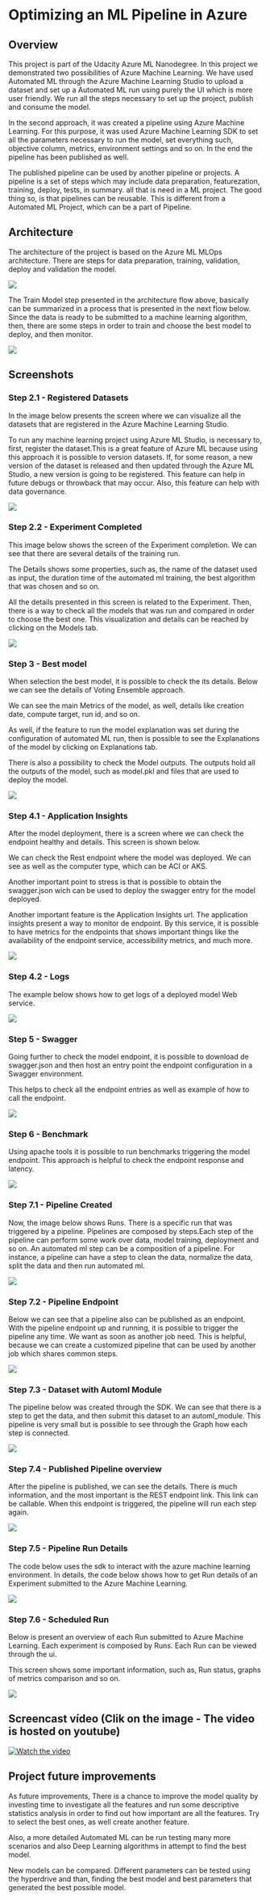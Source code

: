 # Optimizing an ML Pipeline in Azure

## Overview

This project is part of the Udacity Azure ML Nanodegree.
In this project we demonstrated two possibilities of Azure Machine Learning. We have used Automated ML through the Azure Machine Learning Studio to upload a dataset and set up a Automated ML run using purely the UI which is more user friendly. We run all the steps necessary to set up the project, publish and consume the model.

In the second approach, it was created a pipeline using Azure Machine Learning. For this purpose, it was used Azure Machine Learning SDK to set all the parameters necessary to run the model, set everything such, objective column, metrics, environment settings and so on. In the end the pipeline has been published as well.

The published pipeline can be used by another pipeline or projects. A pipeline is a set of steps which may include data preparation, featurezation, training, deploy, tests, in summary.
all that is need in a ML project. The good thing so, is that pipelines can be reusable. This is different from a Automated ML Project, which can be a part of Pipeline.

## Architecture

The architecture of the project is based on the Azure ML MLOps architecture. There are steps for data preparation, training, validation, deploy and validation the model.

![](images/entire_pipeline.png?raw=true)

The Train Model step presented in the architecture flow above, basically can be summarized in a process that is presented in the next flow below. Since the data is ready to be submitted to a machine learning algorithm, then, there are some steps in order to train and choose the best model to deploy, and then monitor.

![](images/training_model.png?raw=true)

## Screenshots

### Step 2.1 - Registered Datasets

In the image below presents the screen where we can visualize all the datasets that are registered in the Azure Machine Learning Studio. 

To run any machine learning project using Azure ML Studio, is necessary to, first, register the dataset.This is a great feature of Azure ML because using this approach it is possible to version datasets. If, for some reason, a new version of the dataset is released and then updated through the Azure ML Studio, a new version is going to be registered. This feature can help in future debugs or throwback that may occur. Also, 
this feature can help with data governance. 

![](images/step_2_1_registered_datasets_20210123.jpg?raw=true)


### Step 2.2 - Experiment Completed

This image below shows the screen of the Experiment completion. We can see that there are several details of the training run.

The Details shows some properties, such as, the name of the dataset used as input, the duration time of the automated ml training, the best algorithm that was chosen and so on.

All the details presented in this screen is related to the Experiment. Then, there is a way to check all the models that was run and compared in order to choose the best one. This visualization and details can be reached by clicking on the Models tab.

![](images/step_2_2_experiment_completed_20210123.jpg?raw=true)


### Step 3 - Best model
When selection the best model, it is possible to check the its details. Below we can see the details of Voting Ensemble approach.

We can see the main Metrics of the model, as well, details like creation date, compute target, run id, and so on. 

As well, if the feature to run the model explanation was set during the configuration of automated ML run, then is possible to see the Explanations of the model by clicking on Explanations tab. 

There is also a possibility to check the Model outputs. The outputs hold all the outputs of the model, such as model.pkl and files that are used to deploy the model.

![](images/step_2_3_best_model_20210123.jpg?raw=true)


### Step 4.1 - Application Insights
After the model deployment, there is a screen where we can check the endpoint healthy and details. This screen is shown below.

We can check the Rest endpoint where the model was deployed. We can see as well as the computer type, which can be ACI or AKS. 

Another important point to stress is that is possible to obtain the swagger.json wich can be used to deploy the swagger entry for the model deployed.

Another important feature is the Application Insights url. The application insights present a way to monitor de endpoint. By this service, it is possible to have metrics for the endpoints that shows important things like the availability of the endpoint service, accessibility metrics, and much more. 

![](images/step_4_1_application_insights_enabled_20210123.jpg?raw=true)


### Step 4.2 - Logs

The example below shows how to get logs of a deployed model Web service.

![](images/step_4_2_logs_20210123.jpg?raw=true)


### Step 5 - Swagger

Going further to check the model endpoint, it is possible to download de swagger.json and then host an entry point the endpoint configuration in a Swagger environment.

This helps to check all the endpoint entries as well as example of how to call the endpoint. 

![](images/step_5_1_swagger_20210123.jpg?raw=true)


### Step 6 - Benchmark

Using apache tools it is possible to run benchmarks triggering the model endpoint. This approach is helpful to check the endpoint response and latency.

![](images/step_6_1_benchmark_20210123.jpg?raw=true)


### Step 7.1 - Pipeline Created

Now, the image below shows Runs. There is a specific run that was triggered by a pipeline. Pipelines are composed by steps.Each step of the pipeline can perform some work over data, model training, deployment and so on. An automated ml step can be a composition of a pipeline. 
For instance, a pipeline can have a step to clean the data, normalize the data, split the data and then run automated ml. 

![](images/step_7_1_pipeline_created_20210123.jpg?raw=true)


### Step 7.2 - Pipeline Endpoint

Below we can see that a pipeline also can be published as an endpoint. With the pipeline endpoint up and running, it is possible to trigger the pipeline any time.
We want as soon as another job need. This is helpful, because we can create a customized pipeline that can be used by another job which shares common steps.

![](images/step_7_2_pipeline_endpoint_20210123.jpg?raw=true)


### Step 7.3 - Dataset with Automl Module

The pipeline below was created through the SDK. We can see that there is a step to get the data, and then submit this dataset to an automl_module. This pipeline is very small but is possible to see through the Graph how each step is connected.

![](images/step_7_3_dataset_with_automl_module_20210123.jpg?raw=true)


### Step 7.4 - Published Pipeline overview

After the pipeline is published, we can see the details. There is much information, and the most important is the REST endpoint link. This link can be callable.
When this endpoint is triggered, the pipeline will run each step again.

![](images/step_7_4_published_pipeline_overview_20210123.jpg?raw=true)


### Step 7.5 - Pipeline Run Details

The code below uses the sdk to interact with the azure machine learning environment. In details, the code below shows how to get Run details of an Experiment submitted to the Azure Machine Learning.

![](images/step_7_5_run_details_20210123.jpg?raw=true)


### Step 7.6 - Scheduled Run

Below is present an overview of each Run submitted to Azure Machine Learning. Each experiment is composed by Runs. Each Run can be viewed through the ui.

This screen shows some important information, such as, Run status, graphs of metrics comparison and so on.

![](images/step_7_6_scheduled_run_20210123.jpg?raw=true)


## Screencast vídeo (Clik on the image - The video is hosted on youtube)

[![Watch the video](https://img.youtube.com/vi/iPkfpMEGURs/maxresdefault.jpg)](https://youtu.be/iPkfpMEGURs)



## Project future improvements

As future improvements, There is a chance to improve the model quality by investing time to investigate all the features and run some descriptive statistics analysis in order to find out how important are all the features. Try to select the best ones, as well create another feature. 

Also, a more detailed Automated ML can be run testing many more scenarios and also Deep Learning algorithms in attempt to find the best model.

New models can be compared. Different parameters can be tested using the hyperdrive and than, finding the best model and best parameters that generated the best possible model.

